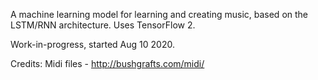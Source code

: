 A machine learning model for learning and creating music, based on the LSTM/RNN architecture. Uses TensorFlow 2.

Work-in-progress, started Aug 10 2020.

Credits:
Midi files - http://bushgrafts.com/midi/